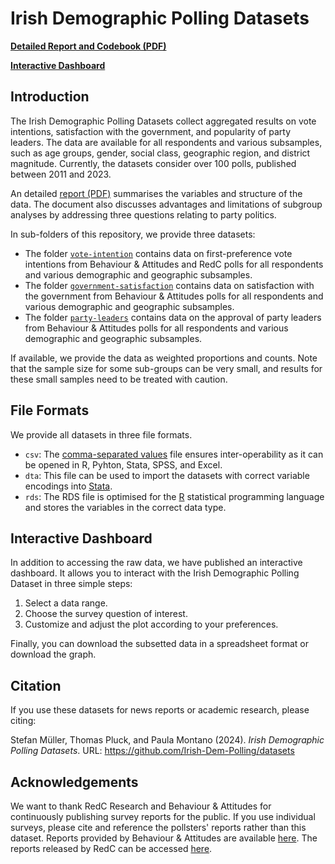 # Irish Demographic Polling Datasets

[**Detailed Report and Codebook (PDF)**](irish-demographic-polling-datasets.pdf)

[**Interactive Dashboard**](https://irishdempolling.shinyapps.io/dashboard/)

## Introduction

The Irish Demographic Polling Datasets collect aggregated results on vote intentions, satisfaction with the government, and popularity of party leaders. The data are available for all respondents and various subsamples, such as age groups, gender, social class, geographic region, and district magnitude. Currently, the datasets consider over 100 polls, published between 2011 and 2023.

An detailed [report (PDF)](irish-demographic-polling-datasets.pdf) summarises the variables and structure of the data. The document also discusses advantages and limitations of subgroup analyses by addressing three questions relating to party politics.

In sub-folders of this repository, we provide three datasets:

- The folder [`vote-intention`](vote-intention) contains data on first-preference vote intentions from Behaviour & Attitudes and RedC polls for all respondents and various demographic and geographic subsamples.
- The folder [`government-satisfaction`](government-satisfaction) contains data on satisfaction with the government from Behaviour & Attitudes polls for all respondents and various demographic and geographic subsamples.
- The folder [`party-leaders`](party-leaders) contains data on the approval of party leaders from Behaviour & Attitudes polls for all respondents and various demographic and geographic subsamples.

If available, we provide the data as weighted proportions and counts. Note that the sample size for some sub-groups can be very small, and results for these small samples need to be treated with caution.

## File Formats

We provide all datasets in three file formats. 

- `csv`: The [comma-separated values](https://en.wikipedia.org/wiki/Comma-separated_values) file ensures inter-operability as it can be opened in R, Pyhton, Stata, SPSS, and Excel.
- `dta`: This file can be used to import the datasets  with correct variable encodings into [Stata](https://stata.com).
- `rds`: The RDS file is optimised for the [R](https://r-project.org) statistical programming language and stores the variables in the correct data type.

## Interactive Dashboard

In addition to accessing the raw data, we have published an interactive dashboard. It allows you to interact with the Irish Demographic Polling Dataset in three simple steps:

1. Select a data range.
2. Choose the survey question of interest.
3. Customize and adjust the plot according to your preferences.

Finally, you can download the subsetted data in a spreadsheet format or download the graph. 

## Citation

If you use these datasets for news reports or academic research, please 
citing:

Stefan Müller, Thomas Pluck, and Paula Montano (2024). _Irish Demographic Polling Datasets_. URL: https://github.com/Irish-Dem-Polling/datasets

## Acknowledgements

We want to thank RedC Research and Behaviour & Attitudes for continuously publishing survey reports for the public. If you use individual surveys, please cite and reference the pollsters' reports rather than this dataset. Reports provided by Behaviour & Attitudes are available [here](https://banda.ie/site-reports/). The reports released by RedC can be accessed [here](https://www.redcresearch.ie/latest-polls/live-polling-tracker/).
